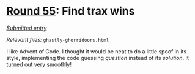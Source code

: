 # [Round 55](https://cg.esolangs.gay/55/): Find trax wins

[*Submitted entry*](https://cg.esolangs.gay/55/#1)

*Relevant files:* `ghastly-ghorridoors.html`

I like Advent of Code. I thought it would be neat to do a little spoof in its style, implementing
the code guessing *question* instead of its *solution*. It turned out very smoothly!
